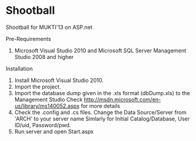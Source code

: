 Shootball
=========

Shootball for MUKTI'13 on ASP.net

Pre-Requirements
1. Microsoft Visual Studio 2010 and Microsoft SQL Server Management Studio 2008 and higher

Installation
1. Install Microsoft Visual Studio 2010.
2. Import the project.
3. Import the database dump given in the .xls format (dbDump.xls) to the Management Studio
	Check http://msdn.microsoft.com/en-us/library/ms140052.aspx for more details
4. Check the .config and .cs files. Change the Data Source/Server from 'ARCH' to your server name
   	Simlarly for Initial Catalog/Database, User ID/uid, Password/pwd.
5. Run server and open Start.aspx


